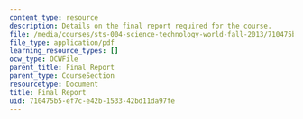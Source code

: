 ```yaml
---
content_type: resource
description: Details on the final report required for the course.
file: /media/courses/sts-004-science-technology-world-fall-2013/710475b5ef7ce42b153342bd11da97fe_MITSTS_004F13_assig_final.pdf
file_type: application/pdf
learning_resource_types: []
ocw_type: OCWFile
parent_title: Final Report
parent_type: CourseSection
resourcetype: Document
title: Final Report
uid: 710475b5-ef7c-e42b-1533-42bd11da97fe
---
```

